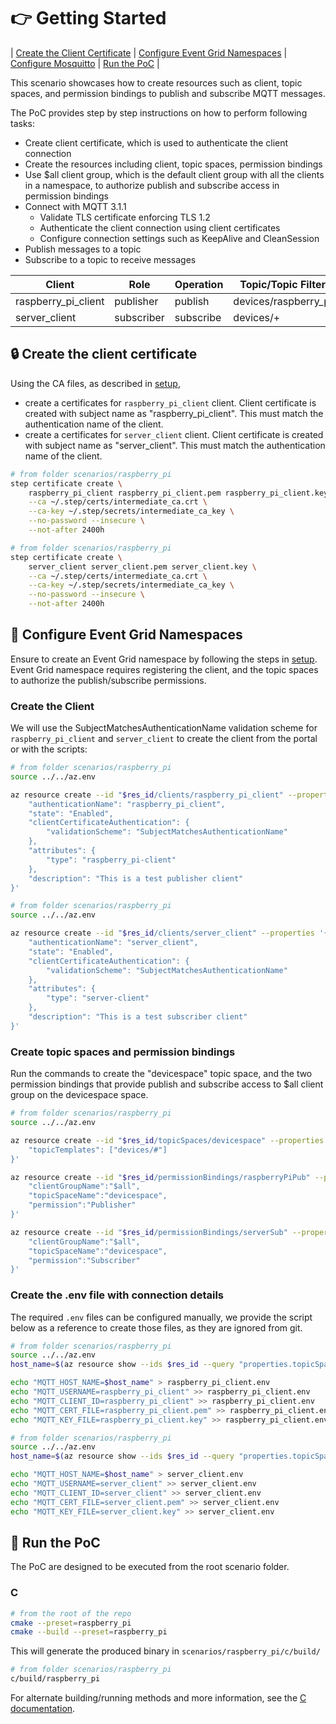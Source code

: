# :point_right: Getting Started

| [Create the Client Certificate](#lock-create-the-client-certificate) | [Configure Event Grid Namespaces](#triangular_ruler-configure-event-grid-namespaces) | [Configure Mosquitto](#fly-configure-mosquitto) | [Run the PoC](#game_die-run-the-PoC) |

This scenario showcases how to create resources such as client, topic spaces, and permission bindings to publish and subscribe MQTT messages.

The PoC provides step by step instructions on how to perform following tasks:

- Create client certificate, which is used to authenticate the client connection
- Create the resources including client, topic spaces, permission bindings
- Use $all client group, which is the default client group with all the clients in a namespace, to authorize publish and subscribe access in permission bindings
- Connect with MQTT 3.1.1
  - Validate TLS certificate enforcing TLS 1.2
  - Authenticate the client connection using client certificates
  - Configure connection settings such as KeepAlive and CleanSession
- Publish messages to a topic
- Subscribe to a topic to receive messages

|Client|Role|Operation|Topic/Topic Filter|
|------|----|---------|------------------|
|raspberry_pi_client|publisher|publish|devices/raspberry_pi|
|server_client|subscriber|subscribe|devices/+|


##  :lock: Create the client certificate

Using the CA files, as described in [setup](../../Setup.md), 
* create a certificates for `raspberry_pi_client` client.  Client certificate is created with subject name as "raspberry_pi_client".  This must match the authentication name of the client.
* create a certificates for `server_client` client.  Client certificate is created with subject name as "server_client".  This must match the authentication name of the client.

```bash
# from folder scenarios/raspberry_pi
step certificate create \
    raspberry_pi_client raspberry_pi_client.pem raspberry_pi_client.key \
    --ca ~/.step/certs/intermediate_ca.crt \
    --ca-key ~/.step/secrets/intermediate_ca_key \
    --no-password --insecure \
    --not-after 2400h
```


```bash
# from folder scenarios/raspberry_pi
step certificate create \
    server_client server_client.pem server_client.key \
    --ca ~/.step/certs/intermediate_ca.crt \
    --ca-key ~/.step/secrets/intermediate_ca_key \
    --no-password --insecure \
    --not-after 2400h
```

## :triangular_ruler: Configure Event Grid Namespaces

Ensure to create an Event Grid namespace by following the steps in [setup](../setup).  Event Grid namespace requires registering the client, and the topic spaces to authorize the publish/subscribe permissions.

### Create the Client

We will use the SubjectMatchesAuthenticationName validation scheme for `raspberry_pi_client` and `server_client` to create the client from the portal or with the scripts:

```bash
# from folder scenarios/raspberry_pi
source ../../az.env

az resource create --id "$res_id/clients/raspberry_pi_client" --properties '{
    "authenticationName": "raspberry_pi_client",
    "state": "Enabled",
    "clientCertificateAuthentication": {
        "validationScheme": "SubjectMatchesAuthenticationName"
    },
    "attributes": {
        "type": "raspberry_pi-client"
    },
    "description": "This is a test publisher client"
}'
```

```bash
# from folder scenarios/raspberry_pi
source ../../az.env

az resource create --id "$res_id/clients/server_client" --properties '{
    "authenticationName": "server_client",
    "state": "Enabled",
    "clientCertificateAuthentication": {
        "validationScheme": "SubjectMatchesAuthenticationName"
    },
    "attributes": {
        "type": "server-client"
    },
    "description": "This is a test subscriber client"
}'
```

### Create topic spaces and permission bindings
Run the commands to create the "devicespace" topic space, and the two permission bindings that provide publish and subscribe access to $all client group on the devicespace space.

```bash
# from folder scenarios/raspberry_pi
source ../../az.env

az resource create --id "$res_id/topicSpaces/devicespace" --properties '{
    "topicTemplates": ["devices/#"]
}'

az resource create --id "$res_id/permissionBindings/raspberryPiPub" --properties '{
    "clientGroupName":"$all",
    "topicSpaceName":"devicespace",
    "permission":"Publisher"
}'

az resource create --id "$res_id/permissionBindings/serverSub" --properties '{
    "clientGroupName":"$all",
    "topicSpaceName":"devicespace",
    "permission":"Subscriber"
}'
```

### Create the .env file with connection details

The required `.env` files can be configured manually, we provide the script below as a reference to create those files, as they are ignored from git.

```bash
# from folder scenarios/raspberry_pi
source ../../az.env
host_name=$(az resource show --ids $res_id --query "properties.topicSpacesConfiguration.hostname" -o tsv)

echo "MQTT_HOST_NAME=$host_name" > raspberry_pi_client.env
echo "MQTT_USERNAME=raspberry_pi_client" >> raspberry_pi_client.env
echo "MQTT_CLIENT_ID=raspberry_pi_client" >> raspberry_pi_client.env
echo "MQTT_CERT_FILE=raspberry_pi_client.pem" >> raspberry_pi_client.env
echo "MQTT_KEY_FILE=raspberry_pi_client.key" >> raspberry_pi_client.env
```

```bash
# from folder scenarios/raspberry_pi
source ../../az.env
host_name=$(az resource show --ids $res_id --query "properties.topicSpacesConfiguration.hostname" -o tsv)

echo "MQTT_HOST_NAME=$host_name" > server_client.env
echo "MQTT_USERNAME=server_client" >> server_client.env
echo "MQTT_CLIENT_ID=server_client" >> server_client.env
echo "MQTT_CERT_FILE=server_client.pem" >> server_client.env
echo "MQTT_KEY_FILE=server_client.key" >> server_client.env
```


## :game_die: Run the PoC

The PoC are designed to be executed from the root scenario folder.

### C

```bash
# from the root of the repo
cmake --preset=raspberry_pi
cmake --build --preset=raspberry_pi
```
This will generate the produced binary in `scenarios/raspberry_pi/c/build/`

```bash
# from folder scenarios/raspberry_pi
c/build/raspberry_pi
```

For alternate building/running methods and more information, see the [C documentation](../../mqttclients/c/README.md).